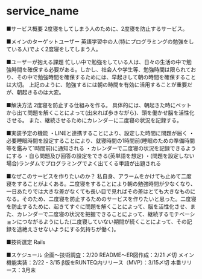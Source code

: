 # service_name
■サービス概要
2度寝をしてしまう人のために、2度寝を防止するサービス。

■メインのターゲットユーザー
英語学習中の人(特にプログラミングの勉強をしている人)でよく2度寝をしてしまう人。

■ユーザーが抱える課題
忙しい中で勉強をしている人は、日々の生活の中で勉強時間を確保する必要がある。しかし、社会人や学生等、勉強時間は限られており、その中で勉強時間を確保するためには、早起きして朝の時間を確保することは大切。
上記のように、勉強するには朝の時間を有効に活用することが重要だが、朝起きるのは大変。

■解決方法
2度寝を防止する仕組みを作る。
具体的には、朝起きた時にベットから出て問題を解くことによって(出来れば歩きながら)、頭を働かせ脳を活性化させる。
また、継続させるためにカレンダーに二度寝の状況を記録する。

■実装予定の機能
・LINEと連携することにより、設定した時間に問題が届く
・必要睡眠時間を設定することにより、就寝時間の1時間前(睡眠のための準備時間等を鑑みて1時間前)に通知される
・カレンダーで二度寝の状況を記録できるようにする
・自ら問題及び回答の設定をできる(英単語を想定)
・(問題を設定しない場合)ランダムでプログラミングでよく出てくる単語が出題される

■なぜこのサービスを作りたいのか？
私自身、アラームをかけても止めて二度寝をすることがよくある。二度寝をすることにより朝の勉強時間が少なくなり、一日あたりでは大きな差がなくても長い目で見ればその差はとても大きなものになる。そのため、二度寝を防止するためのサービスを作りたいと思った。二度寝を防止するために、起きてすぐに問題を解くことによって、脳を活性化させ、また、カレンダーで二度寝の状況を把握できることによって、継続するモチベーションにつながるようにした(二度寝していない期間が続くことによって、その記録を途絶えさせないようにする気持ちが働く)。

■技術選定
Rails

■スケジュール
企画〜技術調査：2/20
README〜ER図作成：2/21 〆切
メイン機能実装：2/22 - 3/15
β版をRUNTEQ内リリース（MVP）：3/15〆切
本番リリース：3月末